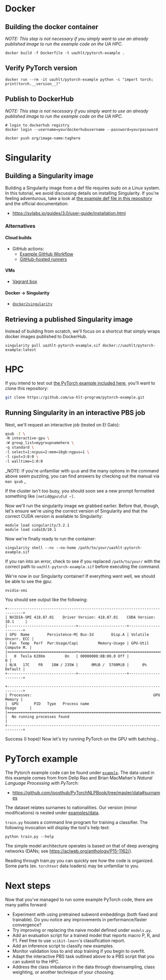 # Docker

## Building the docker container

_NOTE: This step is not necessary if you simply want to use an already published image to run the example code on the UA HPC._

```
docker build -f Dockerfile -t uazhlt/pytorch-example .
```

## Verify PyTorch version

```
docker run --rm -it uazhlt/pytorch-example python -c "import torch; print(torch.__version__)"
```

## Publish to DockerHub

_NOTE: This step is not necessary if you simply want to use an already published image to run the example code on the UA HPC._

```
# login to dockerhub registry
docker login --username=yourdockerhubusername --password=yourpassword

docker push org/image-name:taghere
```

# Singularity

## Building a Singularity image

Building a Singularity image from a def file requires sudo on a Linux system.  In this tutorial, we avoid discussing details on installing Singularity.  If you're feeling adventurous, take a look at [the example def file in this repository](./Singularity) and the official documentation:

- https://sylabs.io/guides/3.0/user-guide/installation.html


### Alternatives

#### Cloud builds
- GitHub actions:
    - [Example GitHub Workflow](https://github.com/singularityhub/github-ci/blob/master/.github/workflows/go.yml)
    - [GitHub-hosted runners](https://help.github.com/en/actions/automating-your-workflow-with-github-actions/virtual-environments-for-github-hosted-runners#supported-runners-and-hardware-resources)

#### VMs
- [Vagrant box](https://sylabs.io/guides/3.0/user-guide/installation.html#singularity-vagrant-box)

#### Docker -> Singularity
- [`docker2singularity`](https://github.com/singularityhub/docker2singularity)



## Retrieving a published Singularity image

Instead of building from scratch, we'll focus on a shortcut that simply wraps docker images published to DockerHub.

```
singularity pull uazhlt-pytorch-example.sif docker://uazhlt/pytorch-example:latest
```

# HPC

If you intend to test out [the PyTorch example included here](./example), you'll want to clone this repository:

```bash
git clone https://github.com/ua-hlt-program/pytorch-example.git
```

## Running Singularity in an interactive PBS job

Next, we'll request an interactive job (tested on El Gato):

```bash
qsub -I \
-N interactive-gpu \
-W group_list=mygroupnamehere \
-q standard \
-l select=1:ncpus=2:mem=16gb:ngpus=1 \
-l cput=3:0:0 \
-l walltime=1:0:0
```

_NOTE: If you're unfamiliar with `qsub` and the many options in the command above seem puzzling, you can find answers by checking out the manual via `man qsub` _

If the cluster isn't too busy, you should soon see a new prompt formatted something like `[netid@gpu\d\d ~]`.  

Now we'll run the singularity image we grabbed earlier.  Before that, though, let's ensure we're using the correct version of Singularity and that the correct CUDA version is available to Singularity:

```
module load singularity/3.2.1
module load cuda10/10.1
```

Now we're finally ready to run the container:

```
singularity shell --nv --no-home /path/to/your/uazhlt-pytorch-example.sif
```

If you ran into an error, check to see if you replaced `/path/to/your/` with the correct path to `uazhlt-pytorch-example.sif` before executing the command.

We're now in our Singularity container! If everything went well, we should be able to see the gpu:

```
nvidia-smi
```

You should see output like the following:

```
+-----------------------------------------------------------------------------+
| NVIDIA-SMI 418.87.01    Driver Version: 418.87.01    CUDA Version: 10.1     |
|-------------------------------+----------------------+----------------------+
| GPU  Name        Persistence-M| Bus-Id        Disp.A | Volatile Uncorr. ECC |
| Fan  Temp  Perf  Pwr:Usage/Cap|         Memory-Usage | GPU-Util  Compute M. |
|===============================+======================+======================|
|   0  Tesla K20Xm         On   | 00000000:8B:00.0 Off |                    0 |
| N/A   17C    P8    18W / 235W |      0MiB /  5700MiB |      0%      Default |
+-------------------------------+----------------------+----------------------+

+-----------------------------------------------------------------------------+
| Processes:                                                       GPU Memory |
|  GPU       PID   Type   Process name                             Usage      |
|=============================================================================|
|  No running processes found                                                 |
+-----------------------------------------------------------------------------+
```

Success (I hope)!  Now let's try running PyTorch on the GPU with batching...

# PyTorch example

The Pytorch example code can be found under [`example`](./example).  The data used in this example comes from from Delip Rao and Brian MacMahan's _Natural Language Processing with PyTorch_:

- https://github.com/joosthub/PyTorchNLPBook/tree/master/data#surnames

The dataset relates surnames to nationalities.  Our version (minor modifications) is nested under [examples/data](./examples/data).

`train.py` houses a command line program for training a classifier.  The following invocation will display the tool's help text:

```
python train.py --help
```

The simple model architecture operates is based on that of deep averaging networks (DANs; see https://aclweb.org/anthology/P15-1162/).

Reading through train.py you can quickly see how the code is organized.  Some parts (ex. `torchtext` data loaders) may be unfamiliar to you.

# Next steps

Now that you've managed to run some example PyTorch code, there are many paths forward:

- Experiment with using pretrained subword embeddings (both fixed and trainable).  Do you notice any improvements in performance/faster convergence?
- Try improving or replacing the naive model defined under `models.py`.
- Add an evaluation script for a trained model that reports macro P, R, and F1.  Feel free to use `scikit-learn`'s classification report.
- Add an inference script to classify new examples.
- Monitor validation loss to and stop training if you begin to overfit.
- Adapt the interactive PBS task outlined above to a PBS script that you can submit to the HPC.
- Address the class imbalance in the data through downsampling, class weighting, or another technique of your choosing.
